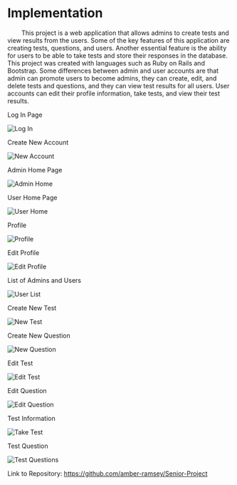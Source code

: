 # Implementation

&nbsp;&nbsp;&nbsp;&nbsp;&nbsp;&nbsp;&nbsp;&nbsp;This project is a web application that allows admins to create tests and view results from the users. Some of the key features of this application are creating tests, questions, and users. Another essential feature is the ability for users to be able to take tests and store their responses in the database. This project was created with languages such as Ruby on Rails and Bootstrap. Some differences between admin and user accounts are that admin can promote users to become admins, they can create, edit, and delete tests and questions, and they can view test results for all users. User accounts can edit their profile information, take tests, and view their test results.

Log In Page

![Log In](images/log_in.png)


Create New Account

![New Account](images/new_account.png)


Admin Home Page

![Admin Home](images/home.png)


User Home Page

![User Home](images/user_home.png)

Profile

![Profile](images/profile.png)


Edit Profile

![Edit Profile](images/edit_profile.png)


List of Admins and Users

![User List](images/user_list.png)


Create New Test

![New Test](images/new_test.png)


Create New Question

![New Question](images/new_question.png)


Edit Test

![Edit Test](images/edit_test.png)


Edit Question

![Edit Question](images/edit_question.png)


Test Information

![Take Test](images/take_test.png)


Test Question

![Test Questions](images/test_question.png)


Link to Repository: https://github.com/amber-ramsey/Senior-Project
